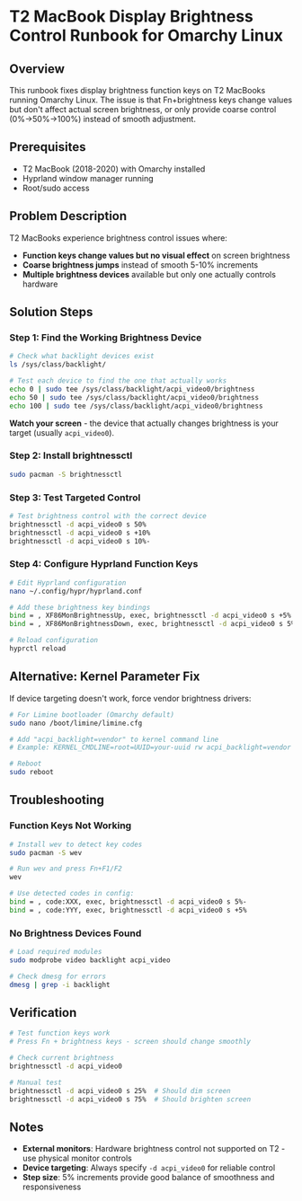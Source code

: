 # T2 MacBook Display Brightness Control Runbook for Omarchy Linux

## Overview

This runbook fixes display brightness function keys on T2 MacBooks running Omarchy Linux. The issue is that Fn+brightness keys change values but don't affect actual screen brightness, or only provide coarse control (0%→50%→100%) instead of smooth adjustment.

## Prerequisites

- T2 MacBook (2018-2020) with Omarchy installed
- Hyprland window manager running
- Root/sudo access

## Problem Description

T2 MacBooks experience brightness control issues where:
- **Function keys change values but no visual effect** on screen brightness
- **Coarse brightness jumps** instead of smooth 5-10% increments
- **Multiple brightness devices** available but only one actually controls hardware

## Solution Steps

### Step 1: Find the Working Brightness Device

```bash
# Check what backlight devices exist
ls /sys/class/backlight/

# Test each device to find the one that actually works
echo 0 | sudo tee /sys/class/backlight/acpi_video0/brightness
echo 50 | sudo tee /sys/class/backlight/acpi_video0/brightness
echo 100 | sudo tee /sys/class/backlight/acpi_video0/brightness
```

**Watch your screen** - the device that actually changes brightness is your target (usually `acpi_video0`).

### Step 2: Install brightnessctl

```bash
sudo pacman -S brightnessctl
```

### Step 3: Test Targeted Control

```bash
# Test brightness control with the correct device
brightnessctl -d acpi_video0 s 50%
brightnessctl -d acpi_video0 s +10%
brightnessctl -d acpi_video0 s 10%-
```

### Step 4: Configure Hyprland Function Keys

```bash
# Edit Hyprland configuration
nano ~/.config/hypr/hyprland.conf

# Add these brightness key bindings
bind = , XF86MonBrightnessUp, exec, brightnessctl -d acpi_video0 s +5%
bind = , XF86MonBrightnessDown, exec, brightnessctl -d acpi_video0 s 5%-

# Reload configuration
hyprctl reload
```

## Alternative: Kernel Parameter Fix

If device targeting doesn't work, force vendor brightness drivers:

```bash
# For Limine bootloader (Omarchy default)
sudo nano /boot/limine/limine.cfg

# Add "acpi_backlight=vendor" to kernel command line
# Example: KERNEL_CMDLINE=root=UUID=your-uuid rw acpi_backlight=vendor

# Reboot
sudo reboot
```

## Troubleshooting

### Function Keys Not Working
```bash
# Install wev to detect key codes
sudo pacman -S wev

# Run wev and press Fn+F1/F2
wev

# Use detected codes in config:
bind = , code:XXX, exec, brightnessctl -d acpi_video0 s 5%-
bind = , code:YYY, exec, brightnessctl -d acpi_video0 s +5%
```

### No Brightness Devices Found
```bash
# Load required modules
sudo modprobe video backlight acpi_video

# Check dmesg for errors
dmesg | grep -i backlight
```

## Verification

```bash
# Test function keys work
# Press Fn + brightness keys - screen should change smoothly

# Check current brightness
brightnessctl -d acpi_video0

# Manual test
brightnessctl -d acpi_video0 s 25%  # Should dim screen
brightnessctl -d acpi_video0 s 75%  # Should brighten screen
```

## Notes

- **External monitors**: Hardware brightness control not supported on T2 - use physical monitor controls
- **Device targeting**: Always specify `-d acpi_video0` for reliable control
- **Step size**: 5% increments provide good balance of smoothness and responsiveness